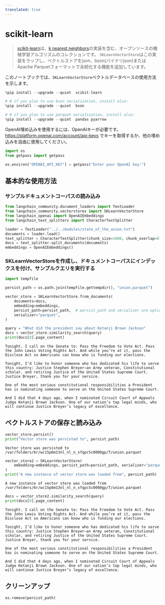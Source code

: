 ```yaml
---
translated: true
---
```


# scikit-learn

>[scikit-learn](https://scikit-learn.org/stable/)は、[k nearest neighbors](https://scikit-learn.org/stable/modules/generated/sklearn.neighbors.NearestNeighbors.html)の実装を含む、オープンソースの機械学習アルゴリズムのコレクションです。 `SKLearnVectorStore`はこの実装をラップし、ベクトルストアをjson、bson(バイナリjson)またはApache Parquetフォーマットで永続化する機能を追加しています。

このノートブックでは、`SKLearnVectorStore`ベクトルデータベースの使用方法を示します。

```python
%pip install --upgrade --quiet  scikit-learn

# # if you plan to use bson serialization, install also:
%pip install --upgrade --quiet  bson

# # if you plan to use parquet serialization, install also:
%pip install --upgrade --quiet  pandas pyarrow
```

OpenAI埋め込みを使用するには、OpenAIキーが必要です。 https://platform.openai.com/account/api-keys でキーを取得するか、他の埋め込みを自由に使用してください。

```python
import os
from getpass import getpass

os.environ["OPENAI_API_KEY"] = getpass("Enter your OpenAI key:")
```

## 基本的な使用方法

### サンプルドキュメントコーパスの読み込み

```python
from langchain_community.document_loaders import TextLoader
from langchain_community.vectorstores import SKLearnVectorStore
from langchain_openai import OpenAIEmbeddings
from langchain_text_splitters import CharacterTextSplitter

loader = TextLoader("../../modules/state_of_the_union.txt")
documents = loader.load()
text_splitter = CharacterTextSplitter(chunk_size=1000, chunk_overlap=0)
docs = text_splitter.split_documents(documents)
embeddings = OpenAIEmbeddings()
```

### SKLearnVectorStoreを作成し、ドキュメントコーパスにインデックスを付け、サンプルクエリを実行する

```python
import tempfile

persist_path = os.path.join(tempfile.gettempdir(), "union.parquet")

vector_store = SKLearnVectorStore.from_documents(
    documents=docs,
    embedding=embeddings,
    persist_path=persist_path,  # persist_path and serializer are optional
    serializer="parquet",
)

query = "What did the president say about Ketanji Brown Jackson"
docs = vector_store.similarity_search(query)
print(docs[0].page_content)
```

```output
Tonight. I call on the Senate to: Pass the Freedom to Vote Act. Pass the John Lewis Voting Rights Act. And while you’re at it, pass the Disclose Act so Americans can know who is funding our elections.

Tonight, I’d like to honor someone who has dedicated his life to serve this country: Justice Stephen Breyer—an Army veteran, Constitutional scholar, and retiring Justice of the United States Supreme Court. Justice Breyer, thank you for your service.

One of the most serious constitutional responsibilities a President has is nominating someone to serve on the United States Supreme Court.

And I did that 4 days ago, when I nominated Circuit Court of Appeals Judge Ketanji Brown Jackson. One of our nation’s top legal minds, who will continue Justice Breyer’s legacy of excellence.
```

## ベクトルストアの保存と読み込み

```python
vector_store.persist()
print("Vector store was persisted to", persist_path)
```

```output
Vector store was persisted to /var/folders/6r/wc15p6m13nl_nl_n_xfqpc5c0000gp/T/union.parquet
```

```python
vector_store2 = SKLearnVectorStore(
    embedding=embeddings, persist_path=persist_path, serializer="parquet"
)
print("A new instance of vector store was loaded from", persist_path)
```

```output
A new instance of vector store was loaded from /var/folders/6r/wc15p6m13nl_nl_n_xfqpc5c0000gp/T/union.parquet
```

```python
docs = vector_store2.similarity_search(query)
print(docs[0].page_content)
```

```output
Tonight. I call on the Senate to: Pass the Freedom to Vote Act. Pass the John Lewis Voting Rights Act. And while you’re at it, pass the Disclose Act so Americans can know who is funding our elections.

Tonight, I’d like to honor someone who has dedicated his life to serve this country: Justice Stephen Breyer—an Army veteran, Constitutional scholar, and retiring Justice of the United States Supreme Court. Justice Breyer, thank you for your service.

One of the most serious constitutional responsibilities a President has is nominating someone to serve on the United States Supreme Court.

And I did that 4 days ago, when I nominated Circuit Court of Appeals Judge Ketanji Brown Jackson. One of our nation’s top legal minds, who will continue Justice Breyer’s legacy of excellence.
```

## クリーンアップ

```python
os.remove(persist_path)
```
